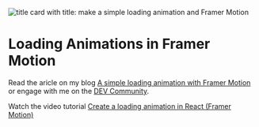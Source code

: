![title card with title: make a simple loading animation and Framer Motion](https://blog.sethcorker.com/content/images/size/w2000/2019/11/Copy-of-Transitions---Dev.png)

# Loading Animations in Framer Motion

Read the aricle on my blog [A simple loading animation with Framer Motion](https://blog.sethcorker.com/an-easy-loading-animation-with-framer-motion/) or engage with me on the [DEV Community](https://dev.to/darthknoppix/a-simple-loading-animation-with-framer-motion-5f8o).

Watch the video tutorial [Create a loading animation in React (Framer Motion)](https://www.youtube.com/watch?v=aHqTM0WFdpk)

